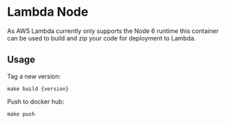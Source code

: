 # Lambda Node

As AWS Lambda currently only supports the Node 6 runtime this container can be used to build and zip your code for deployment to Lambda.

## Usage

Tag a new version:

    make build {version}

Push to docker hub:

    make push
